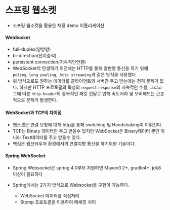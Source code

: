 # 스프링 웹소켓

- 스프링 웹소캣을 활용한 채팅 demo 어플리케이션

#### WebSocket

- full-duplex(양방향)
- bi-direction(전이중적)
- persistent connection(지속적인연결)
- WebSocket이 탄생하기 이전에는 HTTP를 통해 양반향 통신을 하기 위해` poling`, `long pooling`,` http streaming`과 같은 방식을 사용했다
- 위 방식으로도 원하는 데이터를 클라이언트와 서버간 주고 받는데는 전혀 문제가 없다. 하지만 HTTP 프로토콜의 특성의 `request` `response`의 지속적인 수행, 그리고 그에
  따른 `http-header`의 중복적인 패킷 전달로 인해 속도저하 및 오버헤드는 근본적으로 문제가 발생한다.

#### WebSocket과 TCP의 차이점

- 웹소켓은 연결 요청에 대해 http를 통해 switching 및 Handshaking이 이뤄진다.
- TCP는 Binary 데이터만 주고 받을수 있지만 WebSocket은 Binary데이터 뿐만 아니라 Text데이터를 주고 받을수 있다.
- 핵심은 웹브라우저 환경에서의 연결지향 통신을 하기위한 기술이다.

#### Spring WebSocket
- Spring Websocket은 spring 4.0부터 지원하면 Maven3.2+, gradle4+, jdk8이상이 필요하다

- Spring에서는 2가지 방식으로 Websocket을 구현이 가능하다.
  - WebSocket 데이터를 직접처리
  - Stomp 프로토콜을 이용하여 메세징 처리